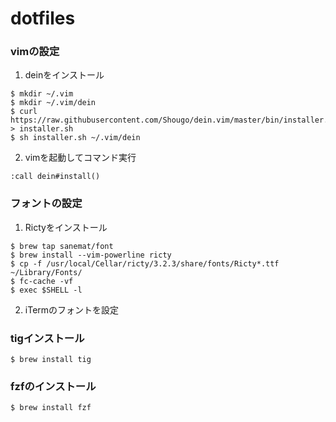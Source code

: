 # dotfiles

### vimの設定

1. deinをインストール

```
$ mkdir ~/.vim
$ mkdir ~/.vim/dein
$ curl https://raw.githubusercontent.com/Shougo/dein.vim/master/bin/installer.sh > installer.sh
$ sh installer.sh ~/.vim/dein
```

2. vimを起動してコマンド実行

```
:call dein#install()
```

### フォントの設定

1. Rictyをインストール

```
$ brew tap sanemat/font
$ brew install --vim-powerline ricty
$ cp -f /usr/local/Cellar/ricty/3.2.3/share/fonts/Ricty*.ttf ~/Library/Fonts/ 
$ fc-cache -vf
$ exec $SHELL -l
```

2. iTermのフォントを設定

### tigインストール

```
$ brew install tig
```

### fzfのインストール

```
$ brew install fzf
```
